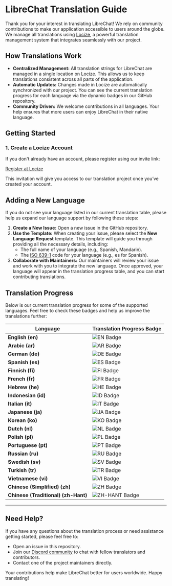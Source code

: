 # LibreChat Translation Guide

Thank you for your interest in translating LibreChat! We rely on community contributions to make our application accessible to users around the globe. We manage all translations using [Locize](https://locize.com), a powerful translation management system that integrates seamlessly with our project.

## How Translations Work

- **Centralized Management:** All translation strings for LibreChat are managed in a single location on Locize. This allows us to keep translations consistent across all parts of the application.
- **Automatic Updates:** Changes made in Locize are automatically synchronized with our project. You can see the current translation progress for each language via the dynamic badges in our GitHub repository.
- **Community Driven:** We welcome contributions in all languages. Your help ensures that more users can enjoy LibreChat in their native language.

## Getting Started

### 1. Create a Locize Account

If you don't already have an account, please register using our invite link:

[Register at Locize](https://www.locize.app/register?invitation=t1VDfqoRvj8eUkd1JasxxrBCCI4SAqeeofa2YumAgmVDRxkr4vO1jKqNmpaNCv7H)

This invitation will give you access to our translation project once you’ve created your account.


## Adding a New Language

If you do not see your language listed in our current translation table, please help us expand our language support by following these steps:

1. **Create a New Issue:** Open a new issue in the GitHub repository.
2. **Use the Template:** When creating your issue, please select the **New Language Request** template. This template will guide you through providing all the necessary details, including:
   - The full name of your language (e.g., Spanish, Mandarin).
   - The [ISO 639-1](https://www.w3schools.com/tags/ref_language_codes.asp) code for your language (e.g., es for Spanish).
3. **Collaborate with Maintainers:** Our maintainers will review your issue and work with you to integrate the new language. Once approved, your language will appear in the translation progress table, and you can start contributing translations.


## Translation Progress

Below is our current translation progress for some of the supported languages. Feel free to check these badges and help us improve the translations further:

| Language                              | Translation Progress Badge |
|---------------------------------------|----------------------------|
| **English (en)**                      | ![EN Badge](https://img.shields.io/badge/dynamic/json.svg?style=for-the-badge&color=2096F3&label=Locize&query=%24.versions%5B'latest'%5D.languages%5B'en'%5D.translatedPercentage&url=https://api.locize.app/badgedata/4cb2598b-ed4d-469c-9b04-2ed531a8cb45&suffix=%+translated&link=https://www.locize.com&prefix=EN:+) |
| **Arabic (ar)**                       | ![AR Badge](https://img.shields.io/badge/dynamic/json.svg?style=for-the-badge&color=2096F3&label=Locize&query=%24.versions%5B'latest'%5D.languages%5B'ar'%5D.translatedPercentage&url=https://api.locize.app/badgedata/4cb2598b-ed4d-469c-9b04-2ed531a8cb45&suffix=%+translated&link=https://www.locize.com&prefix=AR:+) |
| **German (de)**                       | ![DE Badge](https://img.shields.io/badge/dynamic/json.svg?style=for-the-badge&color=2096F3&label=Locize&query=%24.versions%5B'latest'%5D.languages%5B'de'%5D.translatedPercentage&url=https://api.locize.app/badgedata/4cb2598b-ed4d-469c-9b04-2ed531a8cb45&suffix=%+translated&link=https://www.locize.com&prefix=DE:+) |
| **Spanish (es)**                      | ![ES Badge](https://img.shields.io/badge/dynamic/json.svg?style=for-the-badge&color=2096F3&label=Locize&query=%24.versions%5B'latest'%5D.languages%5B'es'%5D.translatedPercentage&url=https://api.locize.app/badgedata/4cb2598b-ed4d-469c-9b04-2ed531a8cb45&suffix=%+translated&link=https://www.locize.com&prefix=ES:+) |
| **Finnish (fi)**                      | ![FI Badge](https://img.shields.io/badge/dynamic/json.svg?style=for-the-badge&color=2096F3&label=Locize&query=%24.versions%5B'latest'%5D.languages%5B'fi'%5D.translatedPercentage&url=https://api.locize.app/badgedata/4cb2598b-ed4d-469c-9b04-2ed531a8cb45&suffix=%+translated&link=https://www.locize.com&prefix=FI:+) |
| **French (fr)**                       | ![FR Badge](https://img.shields.io/badge/dynamic/json.svg?style=for-the-badge&color=2096F3&label=Locize&query=%24.versions%5B'latest'%5D.languages%5B'fr'%5D.translatedPercentage&url=https://api.locize.app/badgedata/4cb2598b-ed4d-469c-9b04-2ed531a8cb45&suffix=%+translated&link=https://www.locize.com&prefix=FR:+) |
| **Hebrew (he)**                       | ![HE Badge](https://img.shields.io/badge/dynamic/json.svg?style=for-the-badge&color=2096F3&label=Locize&query=%24.versions%5B'latest'%5D.languages%5B'he'%5D.translatedPercentage&url=https://api.locize.app/badgedata/4cb2598b-ed4d-469c-9b04-2ed531a8cb45&suffix=%+translated&link=https://www.locize.com&prefix=HE:+) |
| **Indonesian (id)**                   | ![ID Badge](https://img.shields.io/badge/dynamic/json.svg?style=for-the-badge&color=2096F3&label=Locize&query=%24.versions%5B'latest'%5D.languages%5B'id'%5D.translatedPercentage&url=https://api.locize.app/badgedata/4cb2598b-ed4d-469c-9b04-2ed531a8cb45&suffix=%+translated&link=https://www.locize.com&prefix=ID:+) |
| **Italian (it)**                      | ![IT Badge](https://img.shields.io/badge/dynamic/json.svg?style=for-the-badge&color=2096F3&label=Locize&query=%24.versions%5B'latest'%5D.languages%5B'it'%5D.translatedPercentage&url=https://api.locize.app/badgedata/4cb2598b-ed4d-469c-9b04-2ed531a8cb45&suffix=%+translated&link=https://www.locize.com&prefix=IT:+) |
| **Japanese (ja)**                     | ![JA Badge](https://img.shields.io/badge/dynamic/json.svg?style=for-the-badge&color=2096F3&label=Locize&query=%24.versions%5B'latest'%5D.languages%5B'ja'%5D.translatedPercentage&url=https://api.locize.app/badgedata/4cb2598b-ed4d-469c-9b04-2ed531a8cb45&suffix=%+translated&link=https://www.locize.com&prefix=JA:+) |
| **Korean (ko)**                       | ![KO Badge](https://img.shields.io/badge/dynamic/json.svg?style=for-the-badge&color=2096F3&label=Locize&query=%24.versions%5B'latest'%5D.languages%5B'ko'%5D.translatedPercentage&url=https://api.locize.app/badgedata/4cb2598b-ed4d-469c-9b04-2ed531a8cb45&suffix=%+translated&link=https://www.locize.com&prefix=KO:+) |
| **Dutch (nl)**                        | ![NL Badge](https://img.shields.io/badge/dynamic/json.svg?style=for-the-badge&color=2096F3&label=Locize&query=%24.versions%5B'latest'%5D.languages%5B'nl'%5D.translatedPercentage&url=https://api.locize.app/badgedata/4cb2598b-ed4d-469c-9b04-2ed531a8cb45&suffix=%+translated&link=https://www.locize.com&prefix=NL:+) |
| **Polish (pl)**                       | ![PL Badge](https://img.shields.io/badge/dynamic/json.svg?style=for-the-badge&color=2096F3&label=Locize&query=%24.versions%5B'latest'%5D.languages%5B'pl'%5D.translatedPercentage&url=https://api.locize.app/badgedata/4cb2598b-ed4d-469c-9b04-2ed531a8cb45&suffix=%+translated&link=https://www.locize.com&prefix=PL:+) |
| **Portuguese (pt)**                   | ![PT Badge](https://img.shields.io/badge/dynamic/json.svg?style=for-the-badge&color=2096F3&label=Locize&query=%24.versions%5B'latest'%5D.languages%5B'pt'%5D.translatedPercentage&url=https://api.locize.app/badgedata/4cb2598b-ed4d-469c-9b04-2ed531a8cb45&suffix=%+translated&link=https://www.locize.com&prefix=PT:+) |
| **Russian (ru)**                      | ![RU Badge](https://img.shields.io/badge/dynamic/json.svg?style=for-the-badge&color=2096F3&label=Locize&query=%24.versions%5B'latest'%5D.languages%5B'ru'%5D.translatedPercentage&url=https://api.locize.app/badgedata/4cb2598b-ed4d-469c-9b04-2ed531a8cb45&suffix=%+translated&link=https://www.locize.com&prefix=RU:+) |
| **Swedish (sv)**                      | ![SV Badge](https://img.shields.io/badge/dynamic/json.svg?style=for-the-badge&color=2096F3&label=Locize&query=%24.versions%5B'latest'%5D.languages%5B'sv'%5D.translatedPercentage&url=https://api.locize.app/badgedata/4cb2598b-ed4d-469c-9b04-2ed531a8cb45&suffix=%+translated&link=https://www.locize.com&prefix=SV:+) |
| **Turkish (tr)**                      | ![TR Badge](https://img.shields.io/badge/dynamic/json.svg?style=for-the-badge&color=2096F3&label=Locize&query=%24.versions%5B'latest'%5D.languages%5B'tr'%5D.translatedPercentage&url=https://api.locize.app/badgedata/4cb2598b-ed4d-469c-9b04-2ed531a8cb45&suffix=%+translated&link=https://www.locize.com&prefix=TR:+) |
| **Vietnamese (vi)**                   | ![VI Badge](https://img.shields.io/badge/dynamic/json.svg?style=for-the-badge&color=2096F3&label=Locize&query=%24.versions%5B'latest'%5D.languages%5B'vi'%5D.translatedPercentage&url=https://api.locize.app/badgedata/4cb2598b-ed4d-469c-9b04-2ed531a8cb45&suffix=%+translated&link=https://www.locize.com&prefix=VI:+) |
| **Chinese (Simplified) (zh)**         | ![ZH Badge](https://img.shields.io/badge/dynamic/json.svg?style=for-the-badge&color=2096F3&label=Locize&query=%24.versions%5B'latest'%5D.languages%5B'zh'%5D.translatedPercentage&url=https://api.locize.app/badgedata/4cb2598b-ed4d-469c-9b04-2ed531a8cb45&suffix=%+translated&link=https://www.locize.com&prefix=ZH:+) |
| **Chinese (Traditional) (zh-Hant)**   | ![ZH-HANT Badge](https://img.shields.io/badge/dynamic/json.svg?style=for-the-badge&color=2096F3&label=Locize&query=%24.versions%5B'latest'%5D.languages%5B'zh-Hant'%5D.translatedPercentage&url=https://api.locize.app/badgedata/4cb2598b-ed4d-469c-9b04-2ed531a8cb45&suffix=%+translated&link=https://www.locize.com&prefix=ZH-HANT:+) |

---

## Need Help?

If you have any questions about the translation process or need assistance getting started, please feel free to:

- Open an issue in this repository.
- Join our [Discord community](https://discord.librechat.ai) to chat with fellow translators and contributors.
- Contact one of the project maintainers directly.

Your contributions help make LibreChat better for users worldwide. Happy translating!

